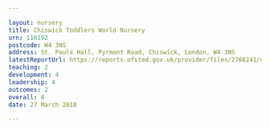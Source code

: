 ```yaml
---

layout: nursery
title: Chiswick Toddlers World Nursery
urn: 116192
postcode: W4 3NS
address: St. Pauls Hall, Pyrmont Road, Chiswick, London, W4 3NS
latestReportUrl: https://reports.ofsted.gov.uk/provider/files/2768241/urn/116192.pdf
teaching: 2
development: 4
leadership: 4
outcomes: 2
overall: 4
date: 27 March 2018

---
```

